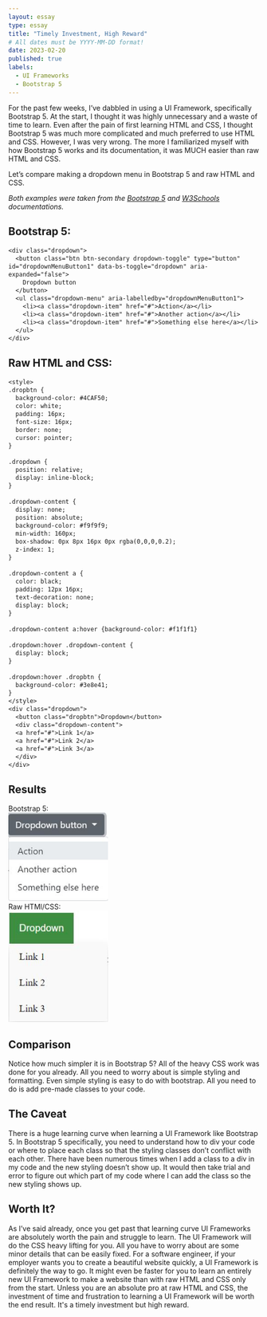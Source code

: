 ```yaml
---
layout: essay
type: essay
title: "Timely Investment, High Reward"
# All dates must be YYYY-MM-DD format!
date: 2023-02-20
published: true
labels:
  - UI Frameworks
  - Bootstrap 5
---
```

For the past few weeks, I’ve dabbled in using a UI Framework, specifically Bootstrap 5. At the start, I thought it was highly unnecessary and a waste of time to learn. Even after the pain of first learning HTML and CSS, I thought Bootstrap 5 was much more complicated and much preferred to use HTML and CSS. However, I was very wrong. The more I familiarized myself with how Bootstrap 5 works and its documentation, it was MUCH easier than raw HTML and CSS.

Let’s compare making a dropdown menu in Bootstrap 5 and raw HTML and CSS.

*Both examples were taken from the [Bootstrap 5](https://getbootstrap.com/docs/5.0/components/dropdowns/) and [W3Schools](https://www.w3schools.com/css/css_dropdowns.asp) documentations.*

## Bootstrap 5:
```
<div class="dropdown">
  <button class="btn btn-secondary dropdown-toggle" type="button" id="dropdownMenuButton1" data-bs-toggle="dropdown" aria-expanded="false">
    Dropdown button
  </button>
  <ul class="dropdown-menu" aria-labelledby="dropdownMenuButton1">
    <li><a class="dropdown-item" href="#">Action</a></li>
    <li><a class="dropdown-item" href="#">Another action</a></li>
    <li><a class="dropdown-item" href="#">Something else here</a></li>
  </ul>
</div>
```
## Raw HTML and CSS:
```
<style>
.dropbtn {
  background-color: #4CAF50;
  color: white;
  padding: 16px;
  font-size: 16px;
  border: none;
  cursor: pointer;
}

.dropdown {
  position: relative;
  display: inline-block;
}

.dropdown-content {
  display: none;
  position: absolute;
  background-color: #f9f9f9;
  min-width: 160px;
  box-shadow: 0px 8px 16px 0px rgba(0,0,0,0.2);
  z-index: 1;
}

.dropdown-content a {
  color: black;
  padding: 12px 16px;
  text-decoration: none;
  display: block;
}

.dropdown-content a:hover {background-color: #f1f1f1}

.dropdown:hover .dropdown-content {
  display: block;
}

.dropdown:hover .dropbtn {
  background-color: #3e8e41;
}
</style>
<div class="dropdown">
  <button class="dropbtn">Dropdown</button>
  <div class="dropdown-content">
  <a href="#">Link 1</a>
  <a href="#">Link 2</a>
  <a href="#">Link 3</a>
  </div>
</div>
```
## Results
Bootstrap 5: <br/>
<img width="200px" 
     class="rounded float-start pe-4" 
     src="../img/uiframewords/bootstrap5.JPG" >
<br />
Raw HTMl/CSS: <br/>
<img width="200px" 
     class="rounded float-start pe-4" 
     src="../img/uiframewords/rawhtmlcss.JPG" >
<br/>
## Comparison

Notice how much simpler it is in Bootstrap 5? All of the heavy CSS work was done for you already. All you need to worry about is simple styling and formatting. Even simple styling is easy to do with bootstrap. All you need to do is add pre-made classes to your code.

## The Caveat

There is a huge learning curve when learning a UI Framework like Bootstrap 5. In Bootstrap 5 specifically, you need to understand how to div your code or where to place each class so that the styling classes don’t conflict with each other. There have been numerous times when I add a class to a div in my code and the new styling doesn’t show up. It would then take trial and error to figure out which part of my code where I can add the class so the new styling shows up.

## Worth It?

As I’ve said already, once you get past that learning curve UI Frameworks are absolutely worth the pain and struggle to learn. The UI Framework will do the CSS heavy lifting for you. All you have to worry about are some minor details that can be easily fixed. For a software engineer, if your employer wants you to create a beautiful website quickly, a UI Framework is definitely the way to go. It might even be faster for you to learn an entirely new UI Framework to make a website than with raw HTML and CSS only from the start. Unless you are an absolute pro at raw HTML and CSS, the investment of time and frustration to learning a UI Framework will be worth the end result. It's a timely investment but high reward.
